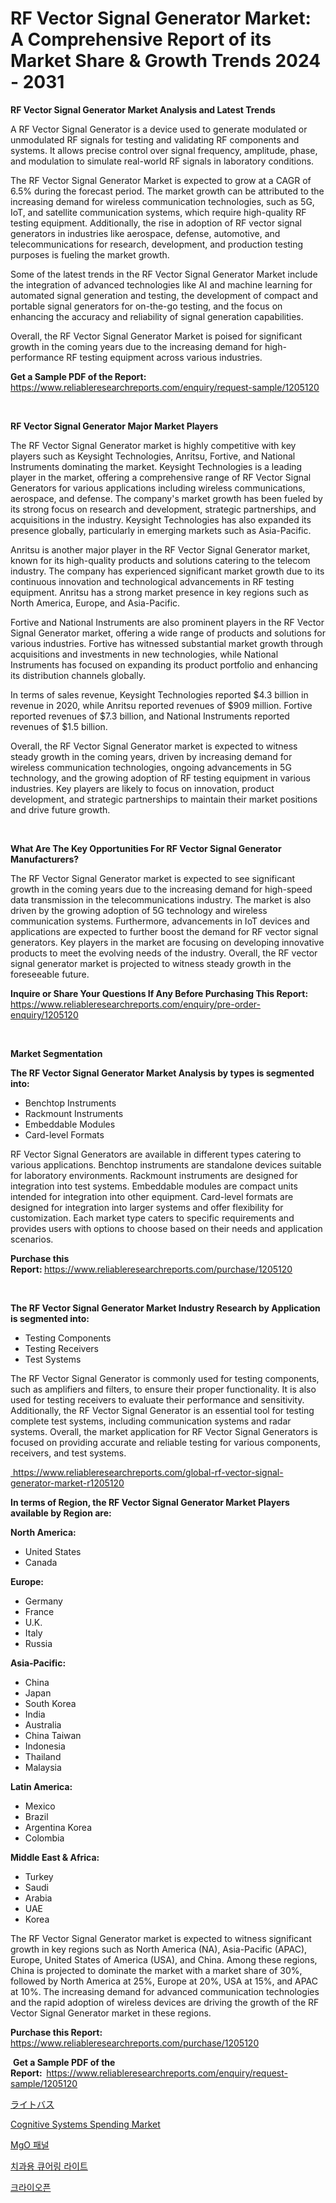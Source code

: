 <p><h1>RF Vector Signal Generator Market: A Comprehensive Report of its Market Share & Growth Trends 2024 - 2031</h1></p><p><strong>RF Vector Signal Generator Market Analysis and Latest Trends</strong></p>
<p><p>A RF Vector Signal Generator is a device used to generate modulated or unmodulated RF signals for testing and validating RF components and systems. It allows precise control over signal frequency, amplitude, phase, and modulation to simulate real-world RF signals in laboratory conditions.</p><p>The RF Vector Signal Generator Market is expected to grow at a CAGR of 6.5% during the forecast period. The market growth can be attributed to the increasing demand for wireless communication technologies, such as 5G, IoT, and satellite communication systems, which require high-quality RF testing equipment. Additionally, the rise in adoption of RF vector signal generators in industries like aerospace, defense, automotive, and telecommunications for research, development, and production testing purposes is fueling the market growth.</p><p>Some of the latest trends in the RF Vector Signal Generator Market include the integration of advanced technologies like AI and machine learning for automated signal generation and testing, the development of compact and portable signal generators for on-the-go testing, and the focus on enhancing the accuracy and reliability of signal generation capabilities.</p><p>Overall, the RF Vector Signal Generator Market is poised for significant growth in the coming years due to the increasing demand for high-performance RF testing equipment across various industries.</p></p>
<p><strong>Get a Sample PDF of the Report:&nbsp;</strong> <a href="https://www.reliableresearchreports.com/enquiry/request-sample/1205120">https://www.reliableresearchreports.com/enquiry/request-sample/1205120</a></p>
<p>&nbsp;</p>
<p><strong>RF Vector Signal Generator Major Market Players</strong></p>
<p><p>The RF Vector Signal Generator market is highly competitive with key players such as Keysight Technologies, Anritsu, Fortive, and National Instruments dominating the market. Keysight Technologies is a leading player in the market, offering a comprehensive range of RF Vector Signal Generators for various applications including wireless communications, aerospace, and defense. The company's market growth has been fueled by its strong focus on research and development, strategic partnerships, and acquisitions in the industry. Keysight Technologies has also expanded its presence globally, particularly in emerging markets such as Asia-Pacific.</p><p>Anritsu is another major player in the RF Vector Signal Generator market, known for its high-quality products and solutions catering to the telecom industry. The company has experienced significant market growth due to its continuous innovation and technological advancements in RF testing equipment. Anritsu has a strong market presence in key regions such as North America, Europe, and Asia-Pacific.</p><p>Fortive and National Instruments are also prominent players in the RF Vector Signal Generator market, offering a wide range of products and solutions for various industries. Fortive has witnessed substantial market growth through acquisitions and investments in new technologies, while National Instruments has focused on expanding its product portfolio and enhancing its distribution channels globally.</p><p>In terms of sales revenue, Keysight Technologies reported $4.3 billion in revenue in 2020, while Anritsu reported revenues of $909 million. Fortive reported revenues of $7.3 billion, and National Instruments reported revenues of $1.5 billion.</p><p>Overall, the RF Vector Signal Generator market is expected to witness steady growth in the coming years, driven by increasing demand for wireless communication technologies, ongoing advancements in 5G technology, and the growing adoption of RF testing equipment in various industries. Key players are likely to focus on innovation, product development, and strategic partnerships to maintain their market positions and drive future growth.</p></p>
<p>&nbsp;</p>
<p><strong>What Are The Key Opportunities For RF Vector Signal Generator Manufacturers?</strong></p>
<p><p>The RF Vector Signal Generator market is expected to see significant growth in the coming years due to the increasing demand for high-speed data transmission in the telecommunications industry. The market is also driven by the growing adoption of 5G technology and wireless communication systems. Furthermore, advancements in IoT devices and applications are expected to further boost the demand for RF vector signal generators. Key players in the market are focusing on developing innovative products to meet the evolving needs of the industry. Overall, the RF vector signal generator market is projected to witness steady growth in the foreseeable future.</p></p>
<p><strong>Inquire or Share Your Questions If Any Before Purchasing This Report:</strong> <a href="https://www.reliableresearchreports.com/enquiry/pre-order-enquiry/1205120">https://www.reliableresearchreports.com/enquiry/pre-order-enquiry/1205120</a></p>
<p>&nbsp;</p>
<p><strong>Market Segmentation</strong></p>
<p><strong>The RF Vector Signal Generator Market Analysis by types is segmented into:</strong></p>
<p><ul><li>Benchtop Instruments</li><li>Rackmount Instruments</li><li>Embeddable Modules</li><li>Card-level Formats</li></ul></p>
<p><p>RF Vector Signal Generators are available in different types catering to various applications. Benchtop instruments are standalone devices suitable for laboratory environments. Rackmount instruments are designed for integration into test systems. Embeddable modules are compact units intended for integration into other equipment. Card-level formats are designed for integration into larger systems and offer flexibility for customization. Each market type caters to specific requirements and provides users with options to choose based on their needs and application scenarios.</p></p>
<p><strong>Purchase this Report:&nbsp;</strong><a href="https://www.reliableresearchreports.com/purchase/1205120">https://www.reliableresearchreports.com/purchase/1205120</a></p>
<p>&nbsp;</p>
<p><strong>The RF Vector Signal Generator Market Industry Research by Application is segmented into:</strong></p>
<p><ul><li>Testing Components</li><li>Testing Receivers</li><li>Test Systems</li></ul></p>
<p><p>The RF Vector Signal Generator is commonly used for testing components, such as amplifiers and filters, to ensure their proper functionality. It is also used for testing receivers to evaluate their performance and sensitivity. Additionally, the RF Vector Signal Generator is an essential tool for testing complete test systems, including communication systems and radar systems. Overall, the market application for RF Vector Signal Generators is focused on providing accurate and reliable testing for various components, receivers, and test systems.</p></p>
<p><a href="https://www.reliableresearchreports.com/global-rf-vector-signal-generator-market-r1205120">&nbsp;https://www.reliableresearchreports.com/global-rf-vector-signal-generator-market-r1205120</a></p>
<p><strong>In terms of Region, the RF Vector Signal Generator Market Players available by Region are:</strong></p>
<p>
    <p> <strong> North America: </strong>
        <ul>
            <li>United States</li>
            <li>Canada</li>
        </ul>
        </p> 
    <p> <strong> Europe: </strong>
        <ul>
            <li>Germany</li>
            <li>France</li>
            <li>U.K.</li>
            <li>Italy</li>
            <li>Russia</li>
        </ul>
        </p> 
    <p> <strong> Asia-Pacific: </strong>
        <ul>
            <li>China</li>
            <li>Japan</li>
            <li>South Korea</li>
            <li>India</li>
            <li>Australia</li>
            <li>China Taiwan</li>
            <li>Indonesia</li>
            <li>Thailand</li>
            <li>Malaysia</li>
        </ul>
        </p> 
    <p> <strong> Latin America: </strong>
        <ul>
            <li>Mexico</li>
            <li>Brazil</li>
            <li>Argentina Korea</li>
            <li>Colombia</li>
        </ul>
        </p> 
    <p> <strong> Middle East & Africa: </strong>
        <ul>
            <li>Turkey</li>
            <li>Saudi</li>
            <li>Arabia</li>
            <li>UAE</li>
            <li>Korea</li>
        </ul>
    </p>
    </p>
<p><p>The RF Vector Signal Generator market is expected to witness significant growth in key regions such as North America (NA), Asia-Pacific (APAC), Europe, United States of America (USA), and China. Among these regions, China is projected to dominate the market with a market share of 30%, followed by North America at 25%, Europe at 20%, USA at 15%, and APAC at 10%. The increasing demand for advanced communication technologies and the rapid adoption of wireless devices are driving the growth of the RF Vector Signal Generator market in these regions.</p></p>
<p><strong>Purchase this Report: </strong><a href="https://www.reliableresearchreports.com/purchase/1205120">https://www.reliableresearchreports.com/purchase/1205120</a></p>
<p>&nbsp;<strong>Get a Sample PDF of the Report:&nbsp;&nbsp;</strong><a href="https://www.reliableresearchreports.com/enquiry/request-sample/1205120">https://www.reliableresearchreports.com/enquiry/request-sample/1205120</a></p>
<p><strong></strong></p>
<p><p><a href="https://github.com/EstelWisozk1/Market-Research-Report-List-1/blob/main/754501831262.md">ライトバス</a></p><p><a href="https://www.linkedin.com/pulse/cognitive-systems-spending-market-comprehensive-assessment-type-vn0sf?trackingId=M84v%2Fl51sHp3Zt47BQ3KqA%3D%3D">Cognitive Systems Spending Market</a></p><p><a href="https://medium.com/@jamar_anas/2024-2031-%EA%B8%B0%EA%B0%84%EC%9D%84-%EB%8C%80%EC%83%81%EC%9C%BC%EB%A1%9C-%EC%98%88%EC%83%81%EB%90%98%EB%8A%94-mgo-%ED%8C%A8%EB%84%90-%EC%8B%9C%EC%9E%A5-%EB%8F%99%ED%96%A5%EA%B3%BC-%EC%8B%9C%EC%9E%A5-%EB%B6%84%EC%84%9D-25eebf820952">MgO 패널</a></p><p><a href="https://medium.com/@dudleyferry/%EC%B9%98%EA%B3%BC-%EA%B2%BD%ED%99%94-%EB%B9%9B-%EC%8B%9C%EC%9E%A5-%EB%B6%84%EC%84%9D-%EA%B8%80%EB%A1%9C%EB%B2%8C-%EC%82%B0%EC%97%85-%EC%A0%84%EB%A7%9D-%EB%B0%8F-%EC%98%88%EC%B8%A1-2024%EB%85%84%EB%B6%80%ED%84%B0-2031%EB%85%84-9a963f20f847">치과용 큐어링 라이트</a></p><p><a href="https://github.com/GabrielBlanda5656/Market-Research-Report-List-1/blob/main/715945428723.md">크라이오픈</a></p></p>